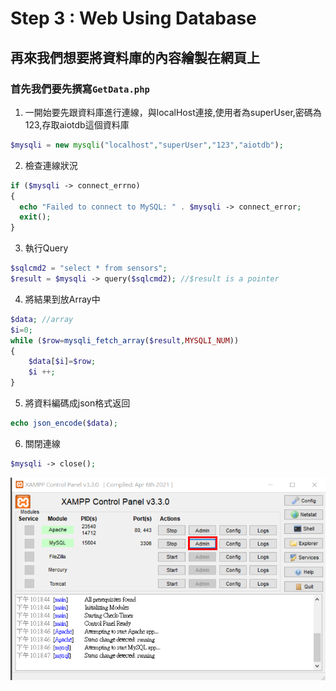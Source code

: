# Step 3 : Web Using Database
## 再來我們想要將資料庫的內容繪製在網頁上

### 首先我們要先撰寫```GetData.php```

1. 一開始要先跟資料庫進行連線，與localHost連接,使用者為superUser,密碼為123,存取aiotdb這個資料庫
```php
$mysqli = new mysqli("localhost","superUser","123","aiotdb"); 
```
2. 檢查連線狀況
```php
if ($mysqli -> connect_errno) 
{
  echo "Failed to connect to MySQL: " . $mysqli -> connect_error;
  exit();
}
```
3. 執行Query
```php
$sqlcmd2 = "select * from sensors";
$result = $mysqli -> query($sqlcmd2); //$result is a pointer
```
4. 將結果到放Array中
```php
$data; //array
$i=0;
while ($row=mysqli_fetch_array($result,MYSQLI_NUM))
{
	$data[$i]=$row;
	$i ++;
}
```
5. 將資料編碼成json格式返回
```php
echo json_encode($data);
```

6. 關閉連線
```php
$mysqli -> close();
```

<img src="https://raw.githubusercontent.com/michael54856/AIOT_hw5/Step2-Import-Database/Image/step2_1.png">












